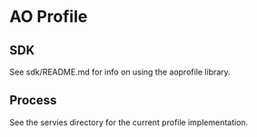 # AO Profile

## SDK 

See sdk/README.md for info on using the aoprofile library.

## Process

See the servies directory for the current profile implementation.
